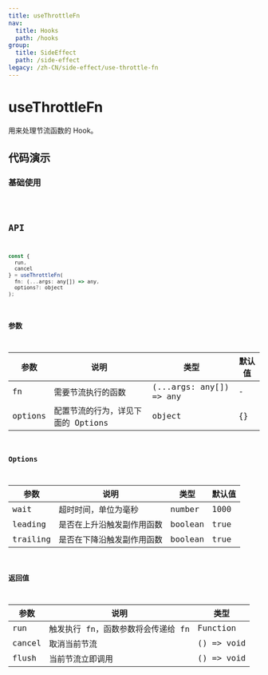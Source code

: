 ```yaml
---
title: useThrottleFn
nav:
  title: Hooks
  path: /hooks
group:
  title: SideEffect
  path: /side-effect
legacy: /zh-CN/side-effect/use-throttle-fn
---
```


# useThrottleFn

用来处理节流函数的 Hook。

## 代码演示

### 基础使用

<code src="./demo/demo1.tsx" />

## API

```javascript
const {
  run,
  cancel
} = useThrottleFn(
  fn: (...args: any[]) => any,
  options?: object
);
```

### 参数

| 参数 | 说明                                              | 类型                    | 默认值 |
|------|---------------------------------------------------|-------------------------|--------|
| fn   | 需要节流执行的函数                                | (...args: any[]) => any | -      |
| options  | 配置节流的行为，详见下面的 Options                                          | object                  | {}    |

### Options

| 参数  | 说明                     | 类型   | 默认值 |
|-------|--------------------------|--------|--------|
| wait | 超时时间，单位为毫秒 | number | 1000 |
| leading | 是否在上升沿触发副作用函数 | boolean | true |
| trailing | 是否在下降沿触发副作用函数 | boolean | true |

### 返回值

| 参数   | 说明                               | 类型                    |
|--------|------------------------------------|-------------------------|
| run    | 触发执行 fn，函数参数将会传递给 fn | Function |
| cancel | 取消当前节流                       | () => void              |
| flush  | 当前节流立即调用                   | () => void              |
